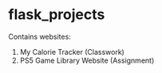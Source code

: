 # flask_projects
Contains websites:
1. My Calorie Tracker (Classwork)
2. PS5 Game Library Website (Assignment)
